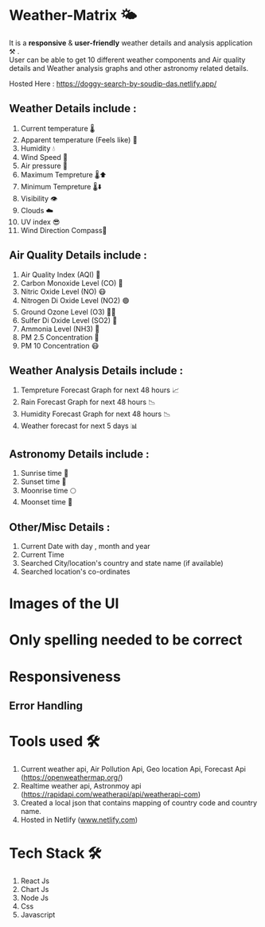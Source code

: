 # Weather-Matrix 🌤️
<p>
It is a <strong>responsive</strong> & <strong>user-friendly</strong> weather details and analysis application ⚒️ . <br>
User can be able to get 10 different weather components and Air quality details and Weather analysis graphs and other astronomy related details.
</p>

Hosted Here : https://doggy-search-by-soudip-das.netlify.app/

## Weather Details include :
1. Current temperature 🌡️
2. Apparent temperature (Feels like) 🤒
3. Humidity 💧
4. Wind Speed 🍃
5. Air pressure 🎐
6. Maximum Tempreture 🌡️⬆️
7. Minimum Tempreture 🌡️⬇️
8. Visibility 👁️
9. Clouds ☁️
10. UV index 😎
11. Wind Direction Compass🎐

## Air Quality Details include :
1. Air Quality Index (AQI) 🌿
2. Carbon Monoxide Level (CO) 🚬
3. Nitric Oxide Level (NO) 😷
4. Nitrogen Di Oxide Level (NO2) 🟢
5. Ground Ozone Level (O3) 😵‍💫
6. Sulfer Di Oxide Level (SO2) 🤢
7. Ammonia Level (NH3) 🤮
8. PM 2.5 Concentration 🦠
9. PM 10 Concentration 😷

## Weather Analysis Details include :
1. Tempreture Forecast Graph for next 48 hours 📈
2. Rain Forecast Graph for next 48 hours 📉
3. Humidity Forecast Graph for next 48 hours 📉
4. Weather forecast for next 5 days 📊

## Astronomy Details include :
1. Sunrise time 🌄
2. Sunset time 🌅
3. Moonrise time 🌕
4. Moonset time 🌆

## Other/Misc Details :
1. Current Date with day , month and year
2. Current Time
3. Searched City/location's country and state name (if available)
4. Searched location's co-ordinates
 
# Images of the UI


# Only spelling needed to be correct


# Responsiveness


## Error Handling 


# Tools used 🛠

1. Current weather api, Air Pollution Api, Geo location Api, Forecast Api (https://openweathermap.org/)
2. Realtime weather api, Astronmoy api (https://rapidapi.com/weatherapi/api/weatherapi-com)
3. Created a local json that contains mapping of country code and country name.
4. Hosted in Netlify (www.netlify.com)

# Tech Stack 🛠

1. React Js
2. Chart Js
3. Node Js
4. Css
5. Javascript

